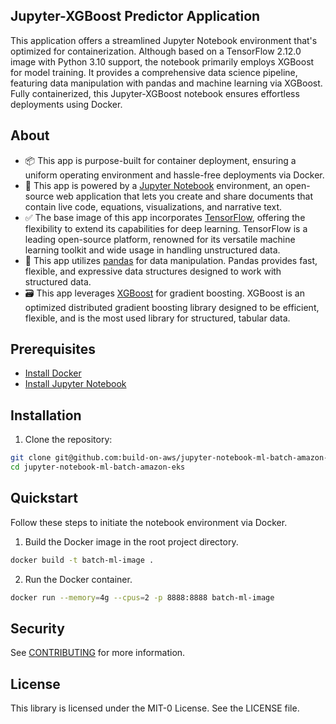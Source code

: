 ## Jupyter-XGBoost Predictor Application

This application offers a streamlined Jupyter Notebook environment that's optimized for containerization. Although based on a TensorFlow 2.12.0 image with Python 3.10 support, the notebook primarily employs XGBoost for model training. It provides a comprehensive data science pipeline, featuring data manipulation with pandas and machine learning via XGBoost. Fully containerized, this Jupyter-XGBoost notebook ensures effortless deployments using Docker.

## About
* 📦 This app is purpose-built for container deployment, ensuring a uniform operating environment and hassle-free deployments via Docker.
* 🚀 This app is powered by a [Jupyter Notebook](https://jupyter.org/) environment, an open-source web application that lets you create and share documents that contain live code, equations, visualizations, and narrative text.
* ✅ The base image of this app incorporates [TensorFlow](https://www.tensorflow.org/), offering the flexibility to extend its capabilities for deep learning. TensorFlow is a leading open-source platform, renowned for its versatile machine learning toolkit and wide usage in handling unstructured data.
* 💾 This app utilizes [pandas](https://pandas.pydata.org/) for data manipulation. Pandas provides fast, flexible, and expressive data structures designed to work with structured data.
* 🗃️ This app leverages [XGBoost](https://xgboost.readthedocs.io/en/stable/) for gradient boosting. XGBoost is an optimized distributed gradient boosting library designed to be efficient, flexible, and is the most used library for structured, tabular data.

## Prerequisites
- [Install Docker](https://docs.docker.com/get-docker/)
- [Install Jupyter Notebook](https://jupyter.org/install#jupyter-notebook)

## Installation
1. Clone the repository:
```bash
git clone git@github.com:build-on-aws/jupyter-notebook-ml-batch-amazon-eks.git
cd jupyter-notebook-ml-batch-amazon-eks
```

## Quickstart
Follow these steps to initiate the notebook environment via Docker.

1. Build the Docker image in the root project directory.
```bash
docker build -t batch-ml-image .
```

2. Run the Docker container.
```bash
docker run --memory=4g --cpus=2 -p 8888:8888 batch-ml-image
```

## Security

See [CONTRIBUTING](CONTRIBUTING.md#security-issue-notifications) for more information.

## License

This library is licensed under the MIT-0 License. See the LICENSE file.

